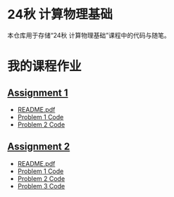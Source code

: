 # 24秋 计算物理基础

本仓库用于存储“24秋 计算物理基础”课程中的代码与随笔。  

# 我的课程作业

## [Assignment 1](./Assignment%201)

- [README.pdf](./Assignment%201/readme.pdf)
- [Problem 1 Code](./Assignment%201/Codes/Problem%201)
- [Problem 2 Code](./Assignment%201/Codes/Problem%202)

## [Assignment 2](./Assignment%202)

- [README.pdf](./Assignment%202/readme.pdf)
- [Problem 1 Code](./Assignment%202/Codes/Problem%201)
- [Problem 2 Code](./Assignment%202/Codes/Problem%202/readme.html)
- [Problem 3 Code](./Assignment%202/Codes/Problem%203)

<!-- 继续添加其他作业 -->
